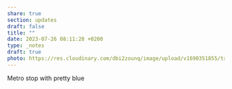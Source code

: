 ```yaml
---
share: true
section: updates
draft: false
title: ""
date: 2023-07-26 08:11:28 +0200
type: _notes
draft: true
photo: https://res.cloudinary.com/dbi2zounq/image/upload/v1690351855/txz54ypjclf9le9dtbuz.jpg
---
```


Metro stop with pretty blue
